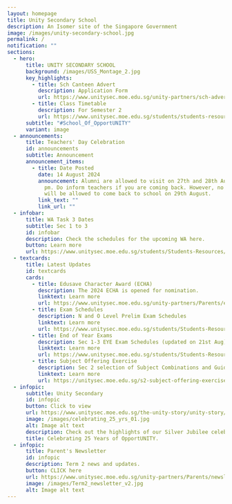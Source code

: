 ```yaml
---
layout: homepage
title: Unity Secondary School
description: An Isomer site of the Singapore Government
image: /images/unity-secondary-school.jpg
permalink: /
notification: ""
sections:
  - hero:
      title: UNITY SECONDARY SCHOOL
      background: /images/USS_Montage_2.jpg
      key_highlights:
        - title: Sch Canteen Advert
          description: Application Form
          url: https://www.unitysec.moe.edu.sg/unity-partners/sch-adverts/
        - title: Class Timetable
          description: For Semester 2
          url: https://www.unitysec.moe.edu.sg/students/students-resources/classtimetable/
      subtitle: "#School_Of_OpportUNITY"
      variant: image
  - announcements:
      title: Teachers' Day Celebration
      id: announcements
      subtitle: Announcement
      announcement_items:
        - title: Date Posted
          date: 14 August 2024
          announcement: Alumni are allowed to visit on 27th and 28th August between 3 - 6
            pm. Do inform teachers if you are coming back. However, no Alumni
            will be allowed to come back to school on 29th August.
          link_text: ""
          link_url: ""
  - infobar:
      title: WA Task 3 Dates
      subtitle: Sec 1 to 3
      id: infobar
      description: Check the schedules for the upcoming WA here.
      button: Learn more
      url: https://www.unitysec.moe.edu.sg/students/Students-Resources/assessment/
  - textcards:
      title: Latest Updates
      id: textcards
      cards:
        - title: Edusave Character Award (ECHA)
          description: The 2024 ECHA is opened for nomination.
          linktext: Learn more
          url: https://www.unitysec.moe.edu.sg/unity-partners/Parents/eca/
        - title: Exam Schedules
          description: N and O Level Prelim Exam Schedules
          linktext: Learn more
          url: https://www.unitysec.moe.edu.sg/students/Students-Resources/assessment/
        - title: End of Year Exams
          description: Sec 1-3 EYE Exam Schedules (updated on 21st Aug)
          linktext: Learn more
          url: https://www.unitysec.moe.edu.sg/students/Students-Resources/assessment/
        - title: Subject Offering Exercise
          description: Sec 2 selection of Subject Combinations and Guidelines.
          linktext: Learn more
          url: https://unitysec.moe.edu.sg/s2-subject-offering-exercise/
  - infopic:
      subtitle: Unity Secondary
      id: infopic
      button: Click to view
      url: https://www.unitysec.moe.edu.sg/the-unity-story/unity-story/
      image: /images/celebrating_25_yrs_01.jpg
      alt: Image alt text
      description: Check out the highlights of our Silver Jubilee celebration here.
      title: Celebrating 25 Years of OpportUNITY.
  - infopic:
      title: Parent's Newsletter
      id: infopic
      description: Term 2 news and updates.
      button: CLICK here
      url: https://www.unitysec.moe.edu.sg/unity-partners/Parents/newsletter/
      image: /images/Term2_newsletter_v2.jpg
      alt: Image alt text
---
```

